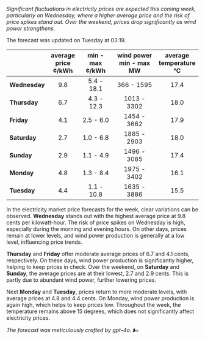 *Significant fluctuations in electricity prices are expected this coming week, particularly on Wednesday, where a higher average price and the risk of price spikes stand out. Over the weekend, prices drop significantly as wind power strengthens.*

The forecast was updated on Tuesday at 03:19.

|             | average<br>price<br>¢/kWh | min - max<br>¢/kWh | wind power<br>min - max<br>MW | average<br>temperature<br>°C |
|:-------------|:----------------:|:----------------:|:-------------:|:-------------:|
| **Wednesday**  | 9.8 | 5.4 - 18.1 | 366 - 1595 | 17.4 |
| **Thursday**      | 6.7 | 4.3 - 12.3 | 1013 - 3302 | 18.0 |
| **Friday**    | 4.1 | 2.5 - 6.0 | 1454 - 3662 | 17.9 |
| **Saturday**     | 2.7 | 1.0 - 6.8 | 1885 - 2903 | 18.0 |
| **Sunday**    | 2.9 | 1.1 - 4.9 | 1496 - 3085 | 17.4 |
| **Monday**    | 4.8 | 1.3 - 8.4 | 1975 - 3402 | 16.1 |
| **Tuesday**      | 4.4 | 1.1 - 10.8 | 1635 - 3886 | 15.5 |

In the electricity market price forecasts for the week, clear variations can be observed. **Wednesday** stands out with the highest average price at 9.8 cents per kilowatt-hour. The risk of price spikes on Wednesday is high, especially during the morning and evening hours. On other days, prices remain at lower levels, and wind power production is generally at a low level, influencing price trends.

**Thursday** and **Friday** offer moderate average prices of 6.7 and 4.1 cents, respectively. On these days, wind power production is significantly higher, helping to keep prices in check. Over the weekend, on **Saturday** and **Sunday**, the average prices are at their lowest, 2.7 and 2.9 cents. This is partly due to abundant wind power, further lowering prices.

Next **Monday** and **Tuesday**, prices return to more moderate levels, with average prices at 4.8 and 4.4 cents. On Monday, wind power production is again high, which helps to keep prices low. Throughout the week, the temperature remains above 15 degrees, which does not significantly affect electricity prices.

*The forecast was meticulously crafted by gpt-4o.* 🌬️
